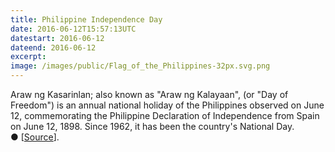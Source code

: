 ```yaml
---
title: Philippine Independence Day
date: 2016-06-12T15:57:13UTC
datestart: 2016-06-12
dateend: 2016-06-12
excerpt:
image: /images/public/Flag_of_the_Philippines-32px.svg.png
---
```


Araw ng Kasarinlan; also known as "Araw ng Kalayaan", (or "Day of Freedom") is an annual national holiday of the Philippines observed on June 12, commemorating the Philippine Declaration of Independence from Spain on June 12, 1898. Since 1962, it has been the country's National Day.
&#x25cf;&nbsp;[[Source](https://en.wikipedia.org/wiki/Independence_Day_(Philippines))].